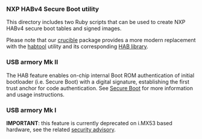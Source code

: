 ### NXP HABv4 Secure Boot utility

This directory includes two Ruby scripts that can be used to create NXP HABv4
secure boot tables and signed images.

Please note that our [crucible](https://github.com/f-secure-foundry/crucible)
package provides a more modern replacement with the
[habtool](https://github.com/f-secure-foundry/crucible/tree/master/cmd/habtool)
utility and its corresponding [HAB library](https://pkg.go.dev/github.com/f-secure-foundry/crucible/hab).

### USB armory Mk II

The HAB feature enables on-chip internal Boot ROM authentication of initial
bootloader (i.e. Secure Boot) with a digital signature, establishing the first
trust anchor for code authentication. See
[Secure Boot](https://github.com/f-secure-foundry/usbarmory/wiki/Secure-boot-(Mk-II)) for
more information and usage instructions.

### USB armory Mk I

**IMPORTANT**: this feature is currently deprecated on i.MX53 based hardware,
see the related
[security advisory](https://github.com/f-secure-foundry/usbarmory/blob/master/software/secure_boot/Security_Advisory-Ref_QBVR2017-0001.txt).
